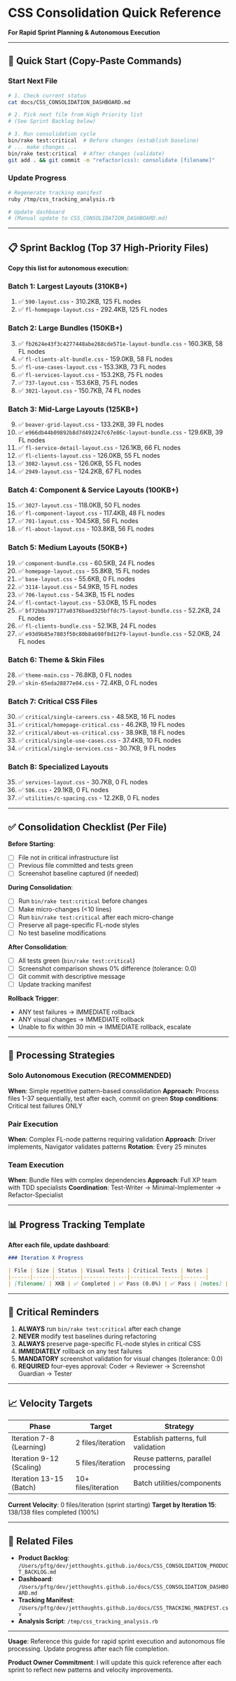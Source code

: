 # CSS Consolidation Quick Reference

**For Rapid Sprint Planning & Autonomous Execution**

---

## 🚀 Quick Start (Copy-Paste Commands)

### Start Next File
```bash
# 1. Check current status
cat docs/CSS_CONSOLIDATION_DASHBOARD.md

# 2. Pick next file from High Priority list
# (See Sprint Backlog below)

# 3. Run consolidation cycle
bin/rake test:critical  # Before changes (establish baseline)
# ... make changes ...
bin/rake test:critical  # After changes (validate)
git add . && git commit -m "refactor(css): consolidate [filename]"
```

### Update Progress
```bash
# Regenerate tracking manifest
ruby /tmp/css_tracking_analysis.rb

# Update dashboard
# (Manual update to CSS_CONSOLIDATION_DASHBOARD.md)
```

---

## 📋 Sprint Backlog (Top 37 High-Priority Files)

**Copy this list for autonomous execution:**

### Batch 1: Largest Layouts (310KB+)
1. ✅ `590-layout.css` - 310.2KB, 125 FL nodes
2. ✅ `fl-homepage-layout.css` - 292.4KB, 125 FL nodes

### Batch 2: Large Bundles (150KB+)
3. ✅ `fb2624e43f3c4277448abe268cde571e-layout-bundle.css` - 160.3KB, 58 FL nodes
4. ✅ `fl-clients-alt-bundle.css` - 159.0KB, 58 FL nodes
5. ✅ `fl-use-cases-layout.css` - 153.3KB, 73 FL nodes
6. ✅ `fl-services-layout.css` - 153.2KB, 75 FL nodes
7. ✅ `737-layout.css` - 153.6KB, 75 FL nodes
8. ✅ `3021-layout.css` - 150.7KB, 74 FL nodes

### Batch 3: Mid-Large Layouts (125KB+)
9. ✅ `beaver-grid-layout.css` - 133.2KB, 39 FL nodes
10. ✅ `e966db44b09892b8d7d492247c67e86c-layout-bundle.css` - 129.6KB, 39 FL nodes
11. ✅ `fl-service-detail-layout.css` - 126.1KB, 66 FL nodes
12. ✅ `fl-clients-layout.css` - 126.0KB, 55 FL nodes
13. ✅ `3082-layout.css` - 126.0KB, 55 FL nodes
14. ✅ `2949-layout.css` - 124.2KB, 67 FL nodes

### Batch 4: Component & Service Layouts (100KB+)
15. ✅ `3027-layout.css` - 118.0KB, 50 FL nodes
16. ✅ `fl-component-layout.css` - 117.4KB, 48 FL nodes
17. ✅ `701-layout.css` - 104.5KB, 56 FL nodes
18. ✅ `fl-about-layout.css` - 103.8KB, 56 FL nodes

### Batch 5: Medium Layouts (50KB+)
19. ✅ `component-bundle.css` - 60.5KB, 24 FL nodes
20. ✅ `homepage-layout.css` - 55.8KB, 15 FL nodes
21. ✅ `base-layout.css` - 55.6KB, 0 FL nodes
22. ✅ `3114-layout.css` - 54.9KB, 15 FL nodes
23. ✅ `706-layout.css` - 54.3KB, 15 FL nodes
24. ✅ `fl-contact-layout.css` - 53.0KB, 15 FL nodes
25. ✅ `bf72bba397177a0376baed325bffdc75-layout-bundle.css` - 52.2KB, 24 FL nodes
26. ✅ `fl-clients-bundle.css` - 52.1KB, 24 FL nodes
27. ✅ `e93d9b85e7803f50c80b8a698f8d12f9-layout-bundle.css` - 52.0KB, 24 FL nodes

### Batch 6: Theme & Skin Files
28. ✅ `theme-main.css` - 76.8KB, 0 FL nodes
29. ✅ `skin-65eda28877e04.css` - 72.4KB, 0 FL nodes

### Batch 7: Critical CSS Files
30. ✅ `critical/single-careers.css` - 48.5KB, 16 FL nodes
31. ✅ `critical/homepage-critical.css` - 46.2KB, 19 FL nodes
32. ✅ `critical/about-us-critical.css` - 38.9KB, 18 FL nodes
33. ✅ `critical/single-use-cases.css` - 37.4KB, 10 FL nodes
34. ✅ `critical/single-services.css` - 30.7KB, 9 FL nodes

### Batch 8: Specialized Layouts
35. ✅ `services-layout.css` - 30.7KB, 0 FL nodes
36. ✅ `586.css` - 29.1KB, 0 FL nodes
37. ✅ `utilities/c-spacing.css` - 12.2KB, 0 FL nodes

---

## ✅ Consolidation Checklist (Per File)

**Before Starting**:
- [ ] File not in critical infrastructure list
- [ ] Previous file committed and tests green
- [ ] Screenshot baseline captured (if needed)

**During Consolidation**:
- [ ] Run `bin/rake test:critical` before changes
- [ ] Make micro-changes (<10 lines)
- [ ] Run `bin/rake test:critical` after each micro-change
- [ ] Preserve all page-specific FL-node styles
- [ ] No test baseline modifications

**After Consolidation**:
- [ ] All tests green (`bin/rake test:critical`)
- [ ] Screenshot comparison shows 0% difference (tolerance: 0.0)
- [ ] Git commit with descriptive message
- [ ] Update tracking manifest

**Rollback Trigger**:
- ANY test failures → IMMEDIATE rollback
- ANY visual changes → IMMEDIATE rollback
- Unable to fix within 30 min → IMMEDIATE rollback, escalate

---

## 🎯 Processing Strategies

### Solo Autonomous Execution (RECOMMENDED)
**When**: Simple repetitive pattern-based consolidation
**Approach**: Process files 1-37 sequentially, test after each, commit on green
**Stop conditions**: Critical test failures ONLY

### Pair Execution
**When**: Complex FL-node patterns requiring validation
**Approach**: Driver implements, Navigator validates patterns
**Rotation**: Every 25 minutes

### Team Execution
**When**: Bundle files with complex dependencies
**Approach**: Full XP team with TDD specialists
**Coordination**: Test-Writer → Minimal-Implementer → Refactor-Specialist

---

## 📊 Progress Tracking Template

**After each file, update dashboard**:

```markdown
### Iteration X Progress

| File | Size | Status | Visual Tests | Critical Tests | Notes |
|------|------|--------|--------------|----------------|-------|
| [filename] | XKB | ✅ Completed | ✅ Pass (0.0%) | ✅ Pass | [notes] |
```

---

## 🚨 Critical Reminders

1. **ALWAYS** run `bin/rake test:critical` after each change
2. **NEVER** modify test baselines during refactoring
3. **ALWAYS** preserve page-specific FL-node styles in critical CSS
4. **IMMEDIATELY** rollback on any test failures
5. **MANDATORY** screenshot validation for visual changes (tolerance: 0.0)
6. **REQUIRED** four-eyes approval: Coder → Reviewer → Screenshot Guardian → Tester

---

## 📈 Velocity Targets

| Phase | Target | Strategy |
|-------|--------|----------|
| Iteration 7-8 (Learning) | 2 files/iteration | Establish patterns, full validation |
| Iteration 9-12 (Scaling) | 5 files/iteration | Reuse patterns, parallel processing |
| Iteration 13-15 (Batch) | 10+ files/iteration | Batch utilities/components |

**Current Velocity**: 0 files/iteration (sprint starting)
**Target by Iteration 15**: 138/138 files completed (100%)

---

## 🔗 Related Files

- **Product Backlog**: `/Users/pftg/dev/jetthoughts.github.io/docs/CSS_CONSOLIDATION_PRODUCT_BACKLOG.md`
- **Dashboard**: `/Users/pftg/dev/jetthoughts.github.io/docs/CSS_CONSOLIDATION_DASHBOARD.md`
- **Tracking Manifest**: `/Users/pftg/dev/jetthoughts.github.io/docs/CSS_TRACKING_MANIFEST.csv`
- **Analysis Script**: `/tmp/css_tracking_analysis.rb`

---

**Usage**: Reference this guide for rapid sprint execution and autonomous file processing. Update progress after each file completion.

**Product Owner Commitment**: I will update this quick reference after each sprint to reflect new patterns and velocity improvements.
